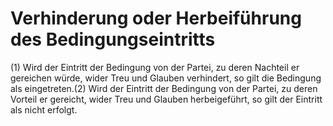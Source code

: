 # Verhinderung oder Herbeiführung des Bedingungseintritts

(1) Wird der Eintritt der Bedingung von der Partei, zu deren Nachteil er gereichen würde, wider Treu und Glauben verhindert, so gilt die Bedingung als eingetreten.(2) Wird der Eintritt der Bedingung von der Partei, zu deren Vorteil er gereicht, wider Treu und Glauben herbeigeführt, so gilt der Eintritt als nicht erfolgt. 

